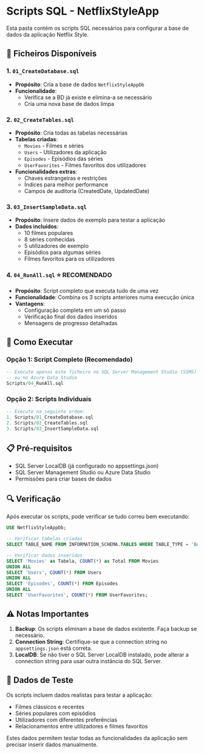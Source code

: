 # Scripts SQL - NetflixStyleApp

Esta pasta contém os scripts SQL necessários para configurar a base de dados da aplicação Netflix Style.

## 📁 Ficheiros Disponíveis

### 1. `01_CreateDatabase.sql`
- **Propósito**: Cria a base de dados `NetflixStyleAppDb`
- **Funcionalidade**: 
  - Verifica se a BD já existe e elimina-a se necessário
  - Cria uma nova base de dados limpa

### 2. `02_CreateTables.sql`
- **Propósito**: Cria todas as tabelas necessárias
- **Tabelas criadas**:
  - `Movies` - Filmes e séries
  - `Users` - Utilizadores da aplicação
  - `Episodes` - Episódios das séries
  - `UserFavorites` - Filmes favoritos dos utilizadores
- **Funcionalidades extras**:
  - Chaves estrangeiras e restrições
  - Índices para melhor performance
  - Campos de auditoria (CreatedDate, UpdatedDate)

### 3. `03_InsertSampleData.sql`
- **Propósito**: Insere dados de exemplo para testar a aplicação
- **Dados incluídos**:
  - 10 filmes populares
  - 8 séries conhecidas
  - 5 utilizadores de exemplo
  - Episódios para algumas séries
  - Filmes favoritos para os utilizadores

### 4. `04_RunAll.sql` ⭐ **RECOMENDADO**
- **Propósito**: Script completo que executa tudo de uma vez
- **Funcionalidade**: Combina os 3 scripts anteriores numa execução única
- **Vantagens**: 
  - Configuração completa em um só passo
  - Verificação final dos dados inseridos
  - Mensagens de progresso detalhadas

## 🔧 Como Executar

### Opção 1: Script Completo (Recomendado)
```sql
-- Execute apenas este ficheiro no SQL Server Management Studio (SSMS)
-- ou no Azure Data Studio
Scripts/04_RunAll.sql
```

### Opção 2: Scripts Individuais
```sql
-- Execute na seguinte ordem:
1. Scripts/01_CreateDatabase.sql
2. Scripts/02_CreateTables.sql
3. Scripts/03_InsertSampleData.sql
```

## 📋 Pré-requisitos

- SQL Server LocalDB (já configurado no appsettings.json)
- SQL Server Management Studio ou Azure Data Studio
- Permissões para criar bases de dados

## 🔍 Verificação

Após executar os scripts, pode verificar se tudo correu bem executando:

```sql
USE NetflixStyleAppDb;

-- Verificar tabelas criadas
SELECT TABLE_NAME FROM INFORMATION_SCHEMA.TABLES WHERE TABLE_TYPE = 'BASE TABLE';

-- Verificar dados inseridos
SELECT 'Movies' as Tabela, COUNT(*) as Total FROM Movies
UNION ALL
SELECT 'Users', COUNT(*) FROM Users
UNION ALL  
SELECT 'Episodes', COUNT(*) FROM Episodes
UNION ALL
SELECT 'UserFavorites', COUNT(*) FROM UserFavorites;
```

## ⚠️ Notas Importantes

1. **Backup**: Os scripts eliminam a base de dados existente. Faça backup se necessário.
2. **Connection String**: Certifique-se que a connection string no `appsettings.json` está correta.
3. **LocalDB**: Se não tiver o SQL Server LocalDB instalado, pode alterar a connection string para usar outra instância do SQL Server.

## 🧪 Dados de Teste

Os scripts incluem dados realistas para testar a aplicação:
- Filmes clássicos e recentes
- Séries populares com episódios
- Utilizadores com diferentes preferências
- Relacionamentos entre utilizadores e filmes favoritos

Estes dados permitem testar todas as funcionalidades da aplicação sem precisar inserir dados manualmente.
